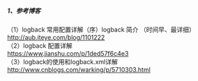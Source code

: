 ##### 1、参考博客
（1）logback 常用配置详解（序）logback 简介 （时间早、最详细）  
     <http://aub.iteye.com/blog/1101222>  
（2）logback 配置详解  
     <https://www.jianshu.com/p/1ded57f6c4e3>   
（3）logback的使用和logback.xml详解  
     <http://www.cnblogs.com/warking/p/5710303.html> 
